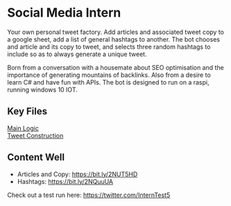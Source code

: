 # Social Media Intern
Your own personal tweet factory. Add articles and associated tweet copy to a google sheet, add a list of general hashtags to another. 
The bot chooses and article and its copy to tweet, and selects three random hashtags to include so as to always generate a unique tweet. 

Born from a conversation with a housemate about SEO optimisation and the importance of generating mountains of backlinks. Also from a desire to learn C# and have fun with APIs. 
The bot is designed to run on a raspi, running windows 10 IOT. 

## Key Files
[Main Logic](SocialMediaIntern/Intern.cs)</br>
[Tweet Construction](SocialMediaIntern/Tweet.cs)

## Content Well
- Articles and Copy: https://bit.ly/2NUT5HD
- Hashtags: https://bit.ly/2NQuuUA

Check out a test run here: https://twitter.com/InternTest5
